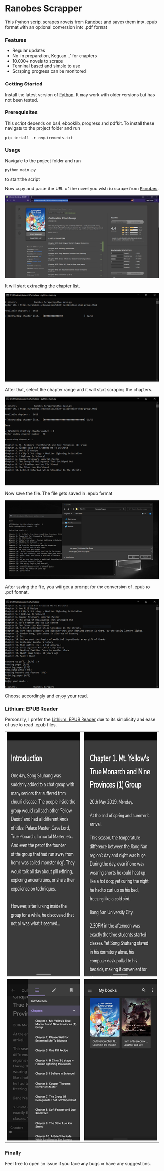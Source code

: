 # Ranobes Scrapper

This Python script scrapes novels from [Ranobes](https://ranobes.net/) and saves them into .epub format with an optional conversion into .pdf format

### Features

- Regular updates
- No 'In preparation, Keguan...' for chapters
- 10,000+ novels to scrape
- Terminal based and simple to use
- Scraping progress can be monitored

### Getting Started

Install the latest version of [Python](https://www.python.org/). It may work with older versions but has not been tested.

### Prerequisites

This script depends on bs4, ebooklib, progress and pdfkit. To install these navigate to the project folder and run

```
pip install -r requirements.txt
```

### Usage

Navigate to the project folder and run

```
python main.py
```
to start the script

Now copy and paste the URL of the novel you wish to scrape from [Ranobes](https://ranobes.net/).

<img src = "images/Demo/novel_webpage.png" alt = "novel_webpage">


It will start extracting the chapter list.

<img src = "images/Demo/extract_index.png" alt = "extract_index">


After that, select the chapter range and it will start scraping the chapters.

<img src = "images/Demo/chapter_range.png" alt = "chapter_range">


Now save the file. The file gets saved in .epub format

<img src = "images/Demo/save_file.png" alt = "save_file">


After saving the file, you will get a prompt for the conversion of .epub to .pdf format.

<img src = "images/Demo/convert_pdf.png" alt = "convert_pdf">


Choose accordingly and enjoy your read.

### Lithium: EPUB Reader

Personally, I prefer the [Lithium: EPUB Reader](https://play.google.com/store/apps/details?id=com.faultexception.reader) due to its simplicity and ease of use to read .epub files.

<table>
    <tr>
        <td><img src = "images/Lithium/lithium_1.png" height = 800 width = 360 alt = "lithium_1"></td>
        <td><img src = "images/Lithium/lithium_2.png" height = 800 width = 360 alt = "lithium_2"></td>
    </tr>
    <tr>
        <td><img src = "images/Lithium/lithium_3.png" height = 10% width = 100% alt = "lithium_3"></td>
        <td><img src = "images/Lithium/lithium_4.png" height = 10% width = 100% alt = "lithium_4"></td>
    </tr>
</table>

### Finally

Feel free to open an issue if you face any bugs or have any suggestions.
